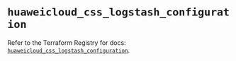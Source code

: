 # `huaweicloud_css_logstash_configuration`

Refer to the Terraform Registry for docs: [`huaweicloud_css_logstash_configuration`](https://registry.terraform.io/providers/huaweicloud/huaweicloud/1.71.1/docs/resources/css_logstash_configuration).
